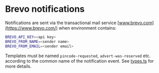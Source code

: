 # Brevo notifications

Notifications are sent via the transactional mail service [www.brevo.com](https://www.brevo.com/) when environment contains:

```sh
BREVO_API_KEY=<api key>
BREVO_FROM_NAME=<sender name>
BREVO_FROM_EMAIL=<sender email>
```

Templates must be named `pincode-requested`, `advert-was-reserved` etc. according
to the common name of the notification event. See [types.ts](types.ts) for more details.
